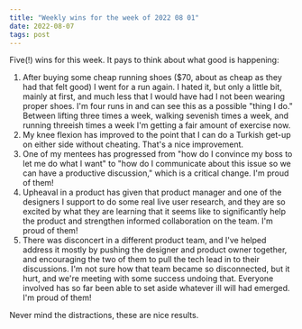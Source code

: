 ```yaml
---
title: "Weekly wins for the week of 2022 08 01"
date: 2022-08-07
tags: post
---
```


Five(!) wins for this week. It pays to think about what good is happening:

1. After buying some cheap running shoes ($70, about as cheap as they had that felt good) I went for a run again. I hated it, but only a little bit, mainly at first, and much less that I would have had I not been wearing proper shoes. I'm four runs in and can see this as a possible "thing I do." Between lifting three times a week, walking sevenish times a week, and running threeish times a week I'm getting a fair amount of exercise now.
2. My knee flexion has improved to the point that I can do a Turkish get-up on either side without cheating. That's a nice improvement.
3. One of my mentees has progressed from "how do I convince my boss to let me do what I want" to "how do I communicate about this issue so we can have a productive discussion," which is a critical change. I'm proud of them!
4. Upheaval in a product has given that product manager and one of the designers I support to do some real live user research, and they are so excited by what they are learning that it seems like to significantly help the product and strengthen informed collaboration on the team. I'm proud of them!
5. There was disconcert in a different product team, and I've helped address it mostly by pushing the designer and product owner together, and encouraging the two of them to pull the tech lead in to their discussions. I'm not sure how that team became so disconnected, but it hurt, and we're meeting with some success undoing that. Everyone involved has so far been able to set aside whatever ill will had emerged. I'm proud of them!

Never mind the distractions, these are nice results.
